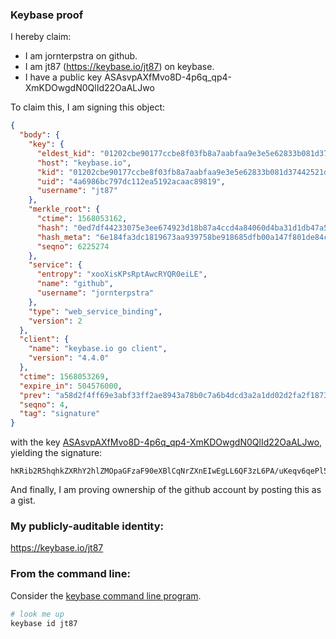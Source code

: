 ### Keybase proof

I hereby claim:

  * I am jornterpstra on github.
  * I am jt87 (https://keybase.io/jt87) on keybase.
  * I have a public key ASAsvpAXfMvo8D-4p6q_qp4-XmKDOwgdN0QlId22OaALJwo

To claim this, I am signing this object:

```json
{
  "body": {
    "key": {
      "eldest_kid": "01202cbe90177ccbe8f03fb8a7aabfaa9e3e5e62833b081d37442521ddb639a00b270a",
      "host": "keybase.io",
      "kid": "01202cbe90177ccbe8f03fb8a7aabfaa9e3e5e62833b081d37442521ddb639a00b270a",
      "uid": "4a6986bc797dc112ea5192acaac89819",
      "username": "jt87"
    },
    "merkle_root": {
      "ctime": 1568053162,
      "hash": "0ed7df44233075e3ee674923d18b87a4ccd4a84060d4ba31d1db47a5b8540db9cb803080091d58c795bc12080dd7d75124bf11b5734596dfff6cf5b03a40a54e",
      "hash_meta": "6e184fa3dc1819673aa939758be918685dfb00a147f801de84c8176be5d7ea4b",
      "seqno": 6225274
    },
    "service": {
      "entropy": "xooXisKPsRptAwcRYQR0eiLE",
      "name": "github",
      "username": "jornterpstra"
    },
    "type": "web_service_binding",
    "version": 2
  },
  "client": {
    "name": "keybase.io go client",
    "version": "4.4.0"
  },
  "ctime": 1568053269,
  "expire_in": 504576000,
  "prev": "a58d2f4ff69e3abf33ff2ae8943a78b0c7a6b4dcd3a2a1dd02d2fa2f18735eba",
  "seqno": 4,
  "tag": "signature"
}
```

with the key [ASAsvpAXfMvo8D-4p6q_qp4-XmKDOwgdN0QlId22OaALJwo](https://keybase.io/jt87), yielding the signature:

```
hKRib2R5hqhkZXRhY2hlZMOpaGFzaF90eXBlCqNrZXnEIwEgLL6QF3zL6PA/uKeqv6qePl5igzsIHTdEJSHdtjmgCycKp3BheWxvYWTESpcCBMQgpY0vT/aeOr8z/yrolDp4sMemtNzToqHdAtL6LxhzXrrEIPpEy6ZNX5bEE8wI9vVdkJr4YMSfKXemTujHJIFJM0uZAgHCo3NpZ8RAglVLidtxFPr0tdLD1NdOwnzDeW4c+7ORckjJieqxTqFotaZzT4WJTbSzgnjM3fV2QaSELnjnAM0r7GoVt5OXDKhzaWdfdHlwZSCkaGFzaIKkdHlwZQildmFsdWXEIKPiFsDfoY1aZ074xwjkp1Z1JdS2I8Zn8OGMcSRqq+LLo3RhZ80CAqd2ZXJzaW9uAQ==

```

And finally, I am proving ownership of the github account by posting this as a gist.

### My publicly-auditable identity:

https://keybase.io/jt87

### From the command line:

Consider the [keybase command line program](https://keybase.io/download).

```bash
# look me up
keybase id jt87
```
